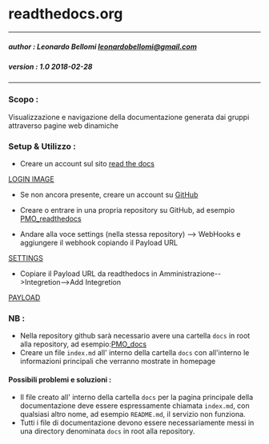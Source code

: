 # readthedocs.org

---
##### author : Leonardo Bellomi leonardobellomi@gmail.com
##### version : 1.0 2018-02-28
---

### Scopo :
  
  Visualizzazione e navigazione della documentazione generata dai gruppi attraverso pagine web dinamiche
  
### Setup & Utilizzo :
  
  + Creare un account sul sito [read the docs](http://google.it)
  
  [LOGIN IMAGE](https://github.com/kidoleo/PMO_readthedocs/blob/master/docs/PMO/login.PNG)
  
  + Se non ancora presente, creare un account su [GitHub](https://github.com)
  
  + Creare o entrare in una propria repository su GitHub, ad esempio [PMO_readthedocs](https://github.com/kidoleo/PMO_readthedocs)
  + Andare alla voce settings (nella stessa repository) --> WebHooks e aggiungere il webhook copiando il Payload URL
  
  [SETTINGS](https://github.com/kidoleo/PMO_readthedocs/blob/master/docs/PMO/settings.PNG)
  
  + Copiare il Payload URL da readthedocs in Amministrazione-->Integretion-->Add Integretion
    
  [PAYLOAD](https://github.com/kidoleo/PMO_readthedocs/blob/master/docs/PMO/payload.PNG)

### NB :

  + Nella repository github sarà necessario avere una cartella `docs` in root alla repository, ad esempio:[PMO_docs](https://github.com/kidoleo/PMO_readthedocs/new/master/docs/)
  + Creare un file `index.md` all' interno della cartella `docs` con all'interno le informazioni principali che verranno mostrate in homepage

#### Possibili problemi e soluzioni :

  + Il file creato all' interno della cartella `docs` per la pagina principale della documentazione deve essere espressamente chiamata `index.md`, con qualsiasi altro nome, ad esempio `README.md`, il servizio non funziona.
  + Tutti i file di documentazione devono essere necessariamente messi in una directory denominata `docs` in root alla repository.
